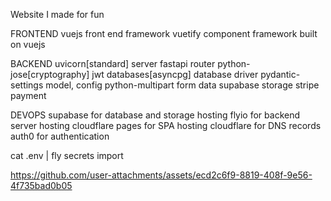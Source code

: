 Website I made for fun

FRONTEND
vuejs front end framework
vuetify component framework built on vuejs

BACKEND
uvicorn[standard] server
fastapi router
python-jose[cryptography] jwt
databases[asyncpg] database driver
pydantic-settings model, config
python-multipart form data
supabase storage
stripe payment

DEVOPS
supabase for database and storage hosting
flyio for backend server hosting
cloudflare pages for SPA hosting
cloudflare for DNS records
auth0 for authentication

cat .env | fly secrets import 

https://github.com/user-attachments/assets/ecd2c6f9-8819-408f-9e56-4f735bad0b05

